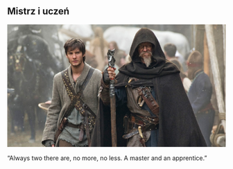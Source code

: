 
## Mistrz i uczeń
![](/resources/img/seventh_son.jpg)

<aside class="notes">
“Always two there are, no more, no less. A master and an apprentice.”
</aside>
